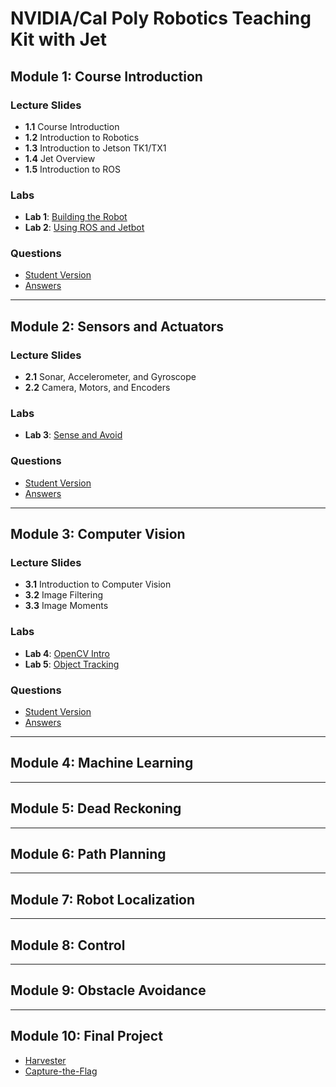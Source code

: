 # NVIDIA/Cal Poly Robotics Teaching Kit with Jet

## Module 1: Course Introduction

### Lecture Slides
- **1.1** Course Introduction
- **1.2** Introduction to Robotics
- **1.3** Introduction to Jetson TK1/TX1
- **1.4** Jet Overview
- **1.5** Introduction to ROS

### Labs
- **Lab 1**: [Building the Robot](module1/lab1_building_robot/chassis_construction.pdf)
- **Lab 2**: [Using ROS and Jetbot](module1/lab2_ros_introduction/ros_introduction.pdf)

### Questions
- [Student Version](module1/questions/module1_questions.pdf)
- [Answers](module1/questions/module1_answers.pdf)

---

## Module 2: Sensors and Actuators

### Lecture Slides
- **2.1** Sonar, Accelerometer, and Gyroscope
- **2.2** Camera, Motors, and Encoders

### Labs
- **Lab 3**: [Sense and Avoid](module2/lab3_sense_and_avoid/lab3.pdf)

### Questions
- [Student Version](module2/questions/module2_questions.pdf)
- [Answers](module2/questions/module2_answers.pdf)

---

## Module 3: Computer Vision

### Lecture Slides
- **3.1** Introduction to Computer Vision
- **3.2** Image Filtering
- **3.3** Image Moments

### Labs
- **Lab 4**: [OpenCV Intro](module3/lab4_opencv_intro/lab4.pdf)
- **Lab 5**: [Object Tracking](module3/lab5_object_tracking/lab5.pdf)

### Questions
- [Student Version](module3/questions/module3_questions.pdf)
- [Answers](module3/questions/module3_answers.pdf)

---

## Module 4: Machine Learning

---

## Module 5: Dead Reckoning

---

## Module 6: Path Planning

---

## Module 7: Robot Localization

---

## Module 8: Control

---

## Module 9: Obstacle Avoidance

---
## Module 10: Final Project

- [Harvester](projects/Harvester.pdf)
- [Capture-the-Flag](projects/Capture-the-Flag.pdf)
